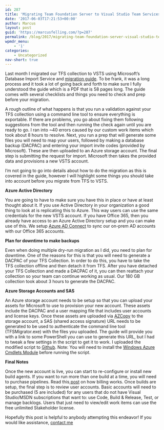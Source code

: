 ```yaml
---
id: 287
title: 'Migrating Team Foundation Server to Visual Studio Team Services'
date: '2017-06-03T17:21:53+00:00'
author: Marcus
layout: post
guid: 'https://marcusfelling.com/?p=287'
permalink: /blog/2017/migrating-team-foundation-server-visual-studio-team-services/
wpmdr_menu:
    - '1'
categories:
    - Uncategorized
nav-short: true
---
```


Last month I migrated our TFS collection to VSTS using Microsoft’s Database Import Service and [migration guide](https://www.visualstudio.com/team-services/migrate-tfs-vsts). To be frank, it was a long process and it took a lot of going back and forth to make sure I fully understood the guide which is a PDF that is 58 pages long. The guide comes with several checklists and things you need to check and prep before your migration.

A rough outline of what happens is that you run a validation against your TFS collection using a command line tool to ensure everything is exportable. If there are problems, you go about fixing them following suggestions from the tool and then running the check again until you are ready to go. I ran into ~40 errors caused by our custom work items which took about 8 hours to resolve. Next, you run a prep that will generate some files you will need to map your users, followed by making a database backup (DACPAC) and entering your import invite codes (provided by Microsoft). These are then uploaded to an Azure storage account. The final step is submitting the request for import. Microsoft then takes the provided data and provisions a new VSTS account.

I’m not going to go into details about how to do the migration as this is covered in the guide, however I will highlight some things you should take into account before you migrate from TFS to VSTS.

**Azure Active Directory**

You are going to have to make sure you have this in place or have at least thought about it. If you use Active Directory in your organization a good thing to look at is replicating this to Azure. This way users can use the same credentials for the new VSTS account. If you have Office 365, then you already have access to an Azure Active Directory setup and you can make use of this. We setup [Azure AD Connect](https://docs.microsoft.com/en-us/azure/active-directory/connect/active-directory-aadconnect) to sync our on-prem AD accounts with our Office 365 accounts.

**Plan for downtime to make backups**

Even when doing multiple dry-run migration as I did, you need to plan for downtime. One of the reasons for this is that you will need to generate a DACPAC of your TFS Collection. In order to do this, you have to take the TFS collection offline and then detach it from TFS. After you have detached your TFS Collection and made a DACPAC of it, you can then reattach your collection so your team can continue working as usual. Our 180 GB collection took about 3 hours to generate the DACPAC.

**Azure Storage Accounts and SAS**

An Azure storage account needs to be setup so that you can upload your assets for Microsoft to use to provision your new account. These assets include the DACPAC and a user mapping file that includes user accounts and license keys. Once these assets are uploaded via [AZCopy](https://docs.microsoft.com/en-us/azure/storage/storage-use-azcopy) to the storage account, a SAS (shared access signature) URL needs to be generated to be used to authenticate the command line tool (TFSMigrator.exe) with the files you uploaded. The guide will provide you with a link to some PowerShell you can use to generate this URL, but I had to tweak a few settings in the script to get it to work. I uploaded the modified script to [Github](https://github.com/MarcusFelling/PowerShell/blob/master/GenerateAzureSASKey.ps1). Note: You will need to install the [Windows Azure Cmdlets Module](https://msdn.microsoft.com/en-us/library/dn135248(v=nav.70).aspx) before running the script.

**Final Notes**

Once the new account is live, you can start to re-configure or install new build agents. If you want to run more than one build at a time, you will need to purchase pipelines. Read this[ post](https://marcusfelling.com/blog/2017/simple-explanation-private-pipeline-billing-vsts/) on how billing works. Once builds are setup, the final step is to review user accounts. Basic accounts will need to be purchased (5 are included) for any users that do not have Visual Studio/MSDN subscriptions that want to: use Code, Build &amp; Release, Test, or manage backlogs. Users that just need to view/edit work items can use the free unlimited Stakeholder license.

Hopefully this post is helpful to anybody attempting this endeavor! If you would like assistance, [contact me](https://marcusfelling.com/contact/)